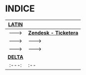 # __INDICE__

|  **[LATIN](https://github.com/gzubeldia/gzubeldia/tree/main/Latin)**||  
| :---: | :-- |
| ---> | **[Zendesk - Ticketera](https://github.com/gzubeldia/gzubeldia/tree/main/Latin/Zendesk-%20Ticketera)**|
| ---> | ---> | *[Manual Agente](https://github.com/gzubeldia/gzubeldia/blob/main/Latin/Zendesk-%20Ticketera/Manual%20Agente.md)*|
| ---> | ---> | *[Manual Usuario](https://github.com/gzubeldia/gzubeldia/blob/main/Latin/Zendesk-%20Ticketera/Manual%20Usuario.md)*|
|  **[DELTA](https://github.com/gzubeldia/gzubeldia/tree/main/Delta)**||  
| :---: | :-- |
